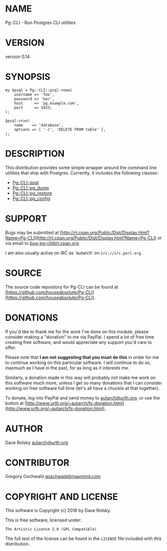 # NAME

Pg::CLI - Run Postgres CLI utilities

# VERSION

version 0.14

# SYNOPSIS

    my $psql = Pg::CLI::psql->new(
        username => 'foo',
        password => 'bar',
        host     => 'pg.example.com',
        port     => 5433,
    );

    $psql->run(
        name    => 'database',
        options => [ '-c', 'DELETE FROM table' ],
    );

# DESCRIPTION

This distribution provides some simple wrapper around the command line
utilities that ship with Postgres. Currently, it includes the following
classes:

- [Pg::CLI::psql](https://metacpan.org/pod/Pg::CLI::psql)
- [Pg::CLI::pg\_dump](https://metacpan.org/pod/Pg::CLI::pg_dump)
- [Pg::CLI::pg\_restore](https://metacpan.org/pod/Pg::CLI::pg_restore)
- [Pg::CLI::pg\_config](https://metacpan.org/pod/Pg::CLI::pg_config)

# SUPPORT

Bugs may be submitted at [http://rt.cpan.org/Public/Dist/Display.html?Name=Pg-CLI](http://rt.cpan.org/Public/Dist/Display.html?Name=Pg-CLI) or via email to [bug-pg-cli@rt.cpan.org](mailto:bug-pg-cli@rt.cpan.org).

I am also usually active on IRC as 'autarch' on `irc://irc.perl.org`.

# SOURCE

The source code repository for Pg-CLI can be found at [https://github.com/houseabsolute/Pg-CLI](https://github.com/houseabsolute/Pg-CLI).

# DONATIONS

If you'd like to thank me for the work I've done on this module, please
consider making a "donation" to me via PayPal. I spend a lot of free time
creating free software, and would appreciate any support you'd care to offer.

Please note that **I am not suggesting that you must do this** in order for me
to continue working on this particular software. I will continue to do so,
inasmuch as I have in the past, for as long as it interests me.

Similarly, a donation made in this way will probably not make me work on this
software much more, unless I get so many donations that I can consider working
on free software full time (let's all have a chuckle at that together).

To donate, log into PayPal and send money to autarch@urth.org, or use the
button at [http://www.urth.org/~autarch/fs-donation.html](http://www.urth.org/~autarch/fs-donation.html).

# AUTHOR

Dave Rolsky <autarch@urth.org>

# CONTRIBUTOR

Gregory Oschwald <goschwald@maxmind.com>

# COPYRIGHT AND LICENSE

This software is Copyright (c) 2018 by Dave Rolsky.

This is free software, licensed under:

    The Artistic License 2.0 (GPL Compatible)

The full text of the license can be found in the
`LICENSE` file included with this distribution.
